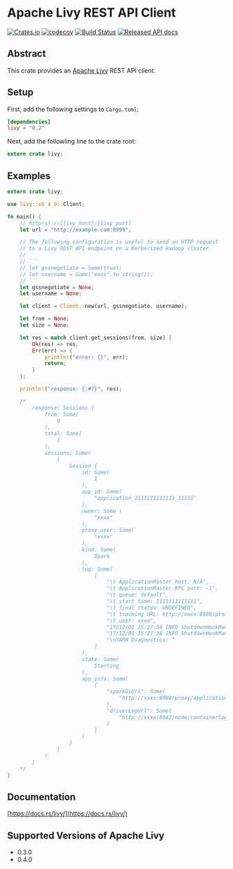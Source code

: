 # Apache Livy REST API Client
[![Crates.io](https://img.shields.io/crates/v/livy.svg)](https://crates.io/crates/livy)
[![codecov](https://codecov.io/gh/kjmrknsn/livy-rs/branch/master/graph/badge.svg)](https://codecov.io/gh/kjmrknsn/livy-rs)
[![Build Status](https://travis-ci.org/kjmrknsn/livy-rs.svg?branch=master)](https://travis-ci.org/kjmrknsn/livy-rs)
[![Released API docs](https://docs.rs/livy/badge.svg)](http://docs.rs/livy)

## Abstract
This crate provides an [Apache Livy](https://livy.incubator.apache.org/) REST API client.

## Setup
First, add the following settings to `Cargo.toml`:

```toml
[dependencies]
livy = "0.2"
```

Next, add the followling line to the crate root:

```rust
extern crate livy;
```

## Examples
```rust
extern crate livy;

use livy::v0_4_0::Client;

fn main() {
    // http(s)://[livy_host]:[livy_port]
    let url = "http://example.com:8999";

    // The following configuration is useful to send an HTTP request
    // to a Livy REST API endpoint on a Kerberized Hadoop cluster.
    //
    // ```
    // let gssnegotiate = Some(true);
    // let username = Some("xxxx".to_string());
    // ```
    let gssnegotiate = None;
    let username = None;

    let client = Client::new(url, gssnegotiate, username);

    let from = None;
    let size = None;

    let res = match client.get_sessions(from, size) {
        Ok(res) => res,
        Err(err) => {
            println!("error: {}", err);
            return;
        }
    };

    println!("response: {:#?}", res);

    /*
        response: Sessions {
            from: Some(
                0
            ),
            total: Some(
                1
            ),
            sessions: Some(
                [
                    Session {
                        id: Some(
                            1
                        ),
                        app_id: Some(
                            "application_1111111111111_11111"
                        ),
                        owner: Some (
                            "xxxx"
                        ),
                        proxy_user: Some(
                            "xxxx"
                        ),
                        kind: Some(
                            Spark
                        ),
                        log: Some(
                            [
                                "\t ApplicationMaster host: N/A",
                                "\t ApplicationMaster RPC port: -1",
                                "\t queue: default",
                                "\t start time: 1111111111111",
                                "\t final status: UNDEFINED",
                                "\t tracking URL: http://xxxx:8088/proxy/application_1111111111111_11111/",
                                "\t user: xxxx",
                                "17/12/01 15:27:38 INFO ShutdownHookManager: Shutdown hook called",
                                "17/12/01 15:27:38 INFO ShutdownHookManager: Deleting directory /tmp/spark-11111111-1111-1111-1111-111111111111",
                                "\nYARN Diagnostics: "
                            ]
                        ),
                        state: Some(
                            Starting
                        ),
                        app_info: Some(
                            {
                                "sparkUiUrl": Some(
                                    "http://xxxx:8088/proxy/application_1111111111111_11111/"
                                ),
                                "driverLogUrl": Some(
                                    "http://xxxx:8042/node/containerlogs/container_111_1111111111111_11111_11_111111/xxxx"
                                )
                            }
                        )
                    }
                ]
            )
        }
    */
}
```

## Documentation
[https://docs.rs/livy/](https://docs.rs/livy/)

## Supported Versions of Apache Livy
* 0.3.0
* 0.4.0
